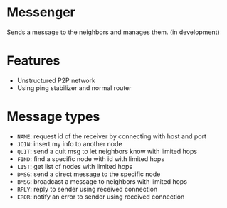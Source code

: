 # Messenger
Sends a message to the neighbors and manages them. (in development)

# Features
- Unstructured P2P network
- Using ping stabilizer and normal router

# Message types
- `NAME`: request id of the receiver by connecting with host and port
- `JOIN`: insert my info to another node
- `QUIT`: send a quit msg to let neighbors know with limited hops
- `FIND`: find a specific node with id with limited hops
- `LIST`: get list of nodes with limited hops
- `DMSG`: send a direct message to the specific node
- `BMSG`: broadcast a message to neighbors with limited hops
- `RPLY`: reply to sender using received connection
- `EROR`: notify an error to sender using received connection

[//]: # (# TODO)
[//]: # (- Remove `name&#40;&#41;` of Handler &#40;for lambda&#41;)
[//]: # (- Rename Handler to MessageHandler)